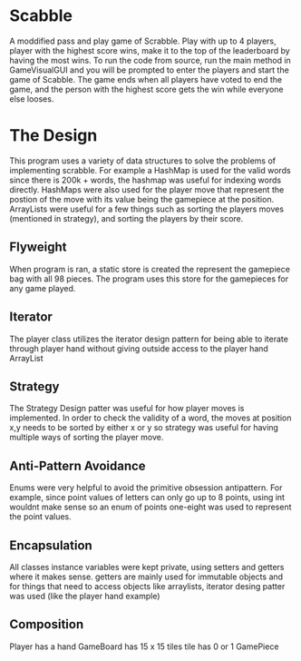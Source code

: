 # Scabble

A moddified pass and play game of Scrabble. Play with up to 4 players, player with the highest score wins, make it to the top of the leaderboard by having the most wins.
To run the code from source, run the main method in GameVisualGUI and you will be prompted to enter the players and start the game of Scabble. The game ends when all players
have voted to end the game, and the person with the highest score gets the win while everyone else looses.

# The Design
This program uses a variety of data structures to solve the problems of implementing scrabble. For example a HashMap is used for the valid words since there is 200k + words, the hashmap was useful for indexing words directly. HashMaps were also used for the player move that represent the postion of the move with its value being the gamepiece at the position. ArrayLists were useful for a few things such as sorting the players moves (mentioned in strategy), and sorting the players by their score.

Flyweight
  -
  When program is ran, a static store is created the represent the gamepiece bag with all 98 pieces. The program uses this store for the gamepieces for any game played.

Iterator
  -
  The player class utilizes the iterator design pattern for being able to iterate through player hand without giving outside access to the player hand ArrayList

Strategy
  -
  The Strategy Design patter was useful for how player moves is implemented. In order to check the validity of a word, the moves at position x,y needs to be sorted by either x or y
  so strategy was useful for having multiple ways of sorting the player move.

Anti-Pattern Avoidance
  -
  Enums were very helpful to avoid the primitive obsession antipattern. For example, since point values of letters can only go up to 8 points, using int wouldnt make sense so an enum of points one-eight was used to    represent the point values.

Encapsulation
  -
  All classes instance variables were kept private, using setters and getters where it makes sense. getters are mainly used for immutable objects and for things that need to access objects like arraylists, iterator
  desing patter was used (like the player hand example)

Composition
  -
  Player has a hand
  GameBoard has 15 x 15 tiles
  tile has 0 or 1 GamePiece
